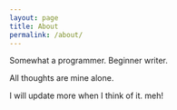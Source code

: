 ```yaml
---
layout: page
title: About
permalink: /about/
---
```


Somewhat a programmer. Beginner writer. 

All thoughts are mine alone. 

I will update more when I think of it. meh!